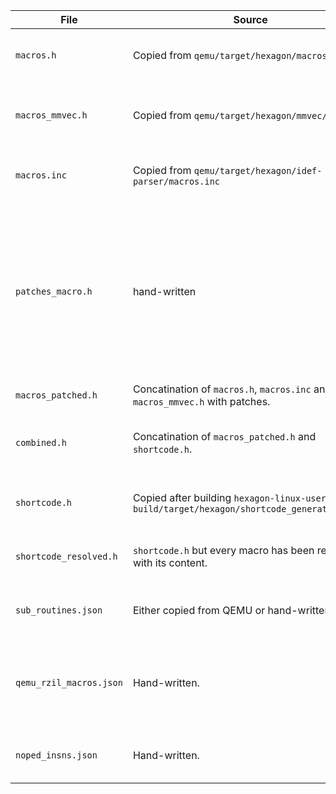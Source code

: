 <!--
SPDX-FileCopyrightText: 2023 Rot127

SPDX-License-Identifier: LGPL-3.0-only
-->

| File                    | Source                                                                                           | Purpose                                                                                                                                     |
|-------------------------|--------------------------------------------------------------------------------------------------|---------------------------------------------------------------------------------------------------------------------------------------------|
| `macros.h`              | Copied from `qemu/target/hexagon/macros.h`                                                       | Macros used to in shortcode definitions                                                                                                     |
| `macros_mmvec.h`        | Copied from `qemu/target/hexagon/mmvec/macros.h`                                                 | Macros used to define HVX shortcode instructions.                                                                                           |
| `macros.inc`            | Copied from `qemu/target/hexagon/idef-parser/macros.inc`                                         | Macros used to ease parsing                                                                                                                 |
| `patches_macro.h`       | hand-written                                                                                     | Our redefinition of macros with qemu specific code. If you need to replace a certain original macro with a different defintion. Do it here. |
| `macros_patched.h`      | Concatination of `macros.h`, `macros.inc` and `macros_mmvec.h` with patches.                     |                                                                                                                                             |
| `combined.h`            | Concatination of `macros_patched.h` and `shortcode.h`.                                           | This is given to `pcpp` for macro resolvment.                                                                                               |
| `shortcode.h`           | Copied after building `hexagon-linux-user` from `build/target/hexagon/shortcode_generated.h.inc` | Semantic definitions of all instructions.                                                                                                   |
| `shortcode_resolved.h`  | `shortcode.h` but every macro has been replaced with its content.                                | Holds all instruction defintions in C.                                                                                                      |
| `sub_routines.json`     | Either copied from QEMU or hand-written.                                                         | Sub-routines used in the shortcode.                                                                                                         |
| `qemu_rzil_macros.json` | Hand-written.                                                                                    | Macros in QEMU which have a one to one mapping in RZIL.                                                                                     |
| `noped_insns.json`      | Hand-written.                                                                                    | Instructions which should be noped.                                                                                                         |
